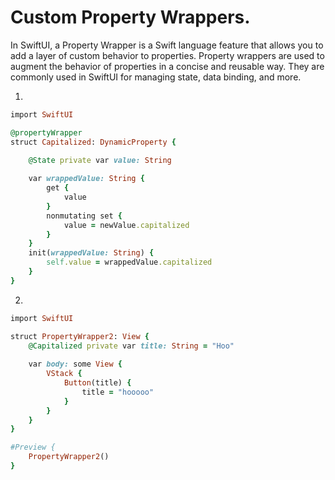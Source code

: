 Custom Property Wrappers. 
============================================

In SwiftUI, a Property Wrapper is a Swift language feature that allows you to add a layer of custom behavior to properties. Property wrappers are used to augment the behavior of properties in a concise and reusable way. They are commonly used in SwiftUI for managing state, data binding, and more.

1.

``````````````ruby
import SwiftUI

@propertyWrapper
struct Capitalized: DynamicProperty {

    @State private var value: String
    
    var wrappedValue: String {
        get {
            value
        }
        nonmutating set {
            value = newValue.capitalized
        }
    }
    init(wrappedValue: String) {
        self.value = wrappedValue.capitalized
    }
}
``````````````

2.

``````````````ruby
import SwiftUI

struct PropertyWrapper2: View {
    @Capitalized private var title: String = "Hoo"
    
    var body: some View {
        VStack {
            Button(title) {
                title = "hooooo"
            }
        }
    }
}

#Preview {
    PropertyWrapper2()
}
``````````````
